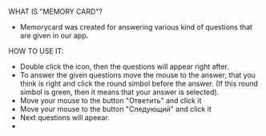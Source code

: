 WHAT IS "MEMORY CARD"?
- Memorycard was created for answering various kind of questions that are given in our app.

HOW TO USE IT:
- Double click the icon, then the questions will appear right after.
- To answer the given questions move the mouse to the answer, that you think is right and click the round simbol before the answer. (If this round simbol is green, then it means that your answer is selected).
- Move your mouse to the button "Ответить" and click it 
- Move your mouse to the button "Следующий" and click it 
- Next questions will apeear.
-    
